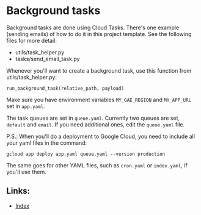 # Background tasks

Background tasks are done using Cloud Tasks. There's one example (sending emails) of how to do it in this project 
template. See the following files for more detail:

- utils/task_helper.py
- tasks/send_email_task.py

Whenever you'll want to create a background task, use this function from utils/task_helper.py:

    run_background_task(relative_path, payload)

Make sure you have environment variables `MY_GAE_REGION` and `MY_APP_URL` set in `app.yaml`.

The task queues are set in `queue.yaml`. Currently two queues are set, `default` and `email`. If you need additional 
ones, edit the `queue.yaml` file.

P.S.: When you'll do a deployment to Google Cloud, you need to include all your yaml files in the command:

    gcloud app deploy app.yaml queue.yaml --version production

The same goes for other YAML files, such as `cron.yaml` or `index.yaml`, if you'll use them.

## Links:

- [Index](/README.md#documentation)
